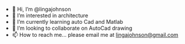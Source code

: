- 👋 Hi, I’m @lingajohnson
- 👀 I’m interested in architecture
- 🌱 I’m currently learning auto Cad and Matlab 
- 💞️ I’m looking to collaborate on AutoCad drawing 
- 📫 How to reach me... please email me at lingajohnson@gmail.com 

<!---
lingajohnson/lingajohnson is a ✨ special ✨ repository because its `README.md` (this file) appears on your GitHub profile.
You can click the Preview link to take a look at your changes.
--->
